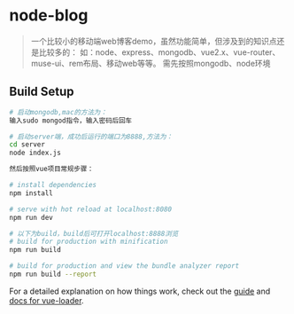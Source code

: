 # node-blog

> 一个比较小的移动端web博客demo，虽然功能简单，但涉及到的知识点还是比较多的：
> 如：node、express、mongodb、vue2.x、vue-router、muse-ui、rem布局、移动web等等。
> 需先按照mongodb、node环境

## Build Setup

``` bash
# 启动mongodb,mac的方法为：
输入sudo mongod指令，输入密码后回车

# 启动server端，成功后运行的端口为8888,方法为：
cd server
node index.js

然后按照vue项目常规步骤：

# install dependencies
npm install

# serve with hot reload at localhost:8080
npm run dev

# 以下为build，build后可打开localhost:8888浏览
# build for production with minification
npm run build

# build for production and view the bundle analyzer report
npm run build --report
```

For a detailed explanation on how things work, check out the [guide](http://vuejs-templates.github.io/webpack/) and [docs for vue-loader](http://vuejs.github.io/vue-loader).